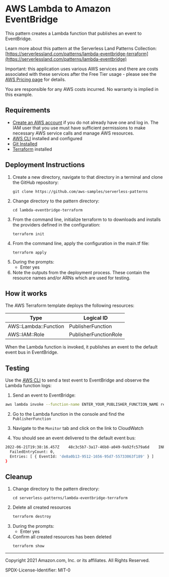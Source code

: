 # AWS Lambda to Amazon EventBridge

This pattern creates a Lambda function that publishes an event to EventBridge. 

Learn more about this pattern at the Serverless Land Patterns Collection: [https://serverlessland.com/patterns/lambda-eventbridge-terraform](https://serverlessland.com/patterns/lambda-eventbridge)

Important: this application uses various AWS services and there are costs associated with these services after the Free Tier usage - please see the [AWS Pricing page](https://aws.amazon.com/pricing/) for details.

You are responsible for any AWS costs incurred. No warranty is implied in this example.

## Requirements

* [Create an AWS account](https://portal.aws.amazon.com/gp/aws/developer/registration/index.html) if you do not already have one and log in. The IAM user that you use must have sufficient permissions to make necessary AWS service calls and manage AWS resources.
* [AWS CLI](https://docs.aws.amazon.com/cli/latest/userguide/install-cliv2.html) installed and configured
* [Git Installed](https://git-scm.com/book/en/v2/Getting-Started-Installing-Git)
* [Terraform](https://learn.hashicorp.com/tutorials/terraform/install-cli?in=terraform/aws-get-started) installed

## Deployment Instructions

1. Create a new directory, navigate to that directory in a terminal and clone the GitHub repository:
    ``` 
    git clone https://github.com/aws-samples/serverless-patterns
    ```
1. Change directory to the pattern directory:
    ```
    cd lambda-eventbridge-terraform
    ```
1. From the command line, initialize terraform to  to downloads and installs the providers defined in the configuration:
    ```
    terraform init
    ```
1. From the command line, apply the configuration in the main.tf file:
    ```
    terraform apply
    ```
1. During the prompts:
    * Enter yes
1. Note the outputs from the deployment process. These contain the resource names and/or ARNs which are used for testing.

## How it works

The AWS Terraform template deploys the following resources:

| Type | Logical ID |
| --- | --- |
| AWS::Lambda::Function | PublisherFunction |
| AWS::IAM::Role | PublisherFunctionRole |

When the Lambda function is invoked, it publishes an event to the default event bus in EventBridge.


## Testing

Use the [AWS CLI](https://aws.amazon.com/cli/) to send a test event to EventBridge and observe the Lambda function logs:

1. Send an event to EventBridge:

```bash
aws lambda invoke --function-name ENTER_YOUR_PUBLISHER_FUNCTION_NAME response.json
```

2. Go to the Lambda function in the console and find the `PublisherFunction`

3. Navigate to the `Monitor` tab and click on the link to CloudWatch

4. You should see an event delivered to the default event bus:
```bash
2022-06-21T19:38:16.457Z	48c3c5b7-3a17-46b8-a049-9a92fc579a6d	INFO	{
  FailedEntryCount: 0,
  Entries: [ { EventId: 'de8a0b13-9512-1656-95d7-55733063f189' } ]
}
```

## Cleanup
 
1. Change directory to the pattern directory:
    ```
    cd serverless-patterns/lambda-eventbridge-terraform
    ```
1. Delete all created resources
    ```bash
    terraform destroy
    ```
1. During the prompts:
    * Enter yes
1. Confirm all created resources has been deleted
    ```bash
    terraform show
    ```
----
Copyright 2021 Amazon.com, Inc. or its affiliates. All Rights Reserved.

SPDX-License-Identifier: MIT-0
